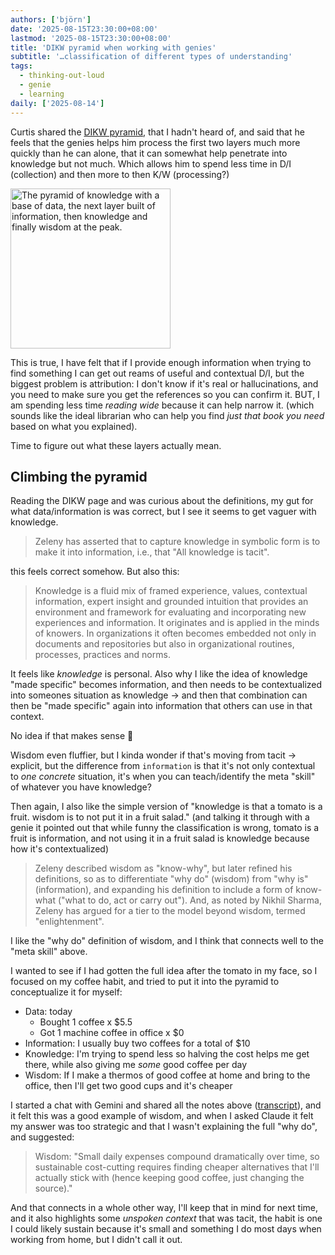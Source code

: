 ```yaml
---
authors: ['björn']
date: '2025-08-15T23:30:00+08:00'
lastmod: '2025-08-15T23:30:00+08:00'
title: 'DIKW pyramid when working with genies'
subtitle: '…classification of different types of understanding'
tags:
  - thinking-out-loud
  - genie
  - learning
daily: ['2025-08-14']
---
```

Curtis shared the [DIKW pyramid](https://en.wikipedia.org/wiki/DIKW_pyramid), that I hadn't heard of, and said that he feels that the genies helps him process the first two layers much more quickly than he can alone, that it can somewhat help penetrate into knowledge but not much.
Which allows him to spend less time in D/I (collection) and then more to then K/W (processing?)

<a title="Longlivetheux, CC BY-SA 4.0 &lt;https://creativecommons.org/licenses/by-sa/4.0&gt;, via Wikimedia Commons" href="https://commons.wikimedia.org/wiki/File:DIKW_Pyramid.svg"><img width="256" alt="The pyramid of knowledge with a base of data, the next layer built of information, then knowledge and finally wisdom at the peak." src="https://upload.wikimedia.org/wikipedia/commons/thumb/0/06/DIKW_Pyramid.svg/256px-DIKW_Pyramid.svg.png?20220726215947"></a>

This is true, I have felt that if I provide enough information when trying to find something I can get out reams of useful and contextual D/I, but the biggest problem is attribution: I don't know if it's real or hallucinations, and you need to make sure you get the references so you can confirm it. BUT, I am spending less time _reading wide_ because it can help narrow it. (which sounds like the ideal librarian who can help you find _just that book you need_ based on what you explained).

Time to figure out what these layers actually mean.

## Climbing the pyramid

Reading the DIKW page and was curious about the definitions, my gut for what data/information is was correct, but I see it seems to get vaguer with knowledge.

> Zeleny has asserted that to capture knowledge in symbolic form is to make it into information, i.e., that "All knowledge is tacit".

this feels correct somehow. But also this:

> Knowledge is a fluid mix of framed experience, values, contextual information, expert insight and grounded intuition that provides an environment and framework for evaluating and incorporating new experiences and information. It originates and is applied in the minds of knowers. In organizations it often becomes embedded not only in documents and repositories but also in organizational routines, processes, practices and norms.

It feels like _knowledge_ is personal. Also why I like the idea of knowledge "made specific" becomes information, and then needs to be contextualized into someones situation as knowledge → and then that combination can then be "made specific" again into information that others can use in that context.

No idea if that makes sense 🙂

Wisdom even fluffier, but I kinda wonder if that's moving from tacit → explicit, but the difference from `information` is that it's not only contextual to _one concrete_ situation, it's when you can teach/identify the meta "skill" of whatever you have knowledge?

Then again, I also like the simple version of "knowledge is that a tomato is a fruit. wisdom is to not put it in a fruit salad."
(and talking it through with a genie it pointed out that while funny the classification is wrong, tomato is a fruit is information, and not using it in a fruit salad is knowledge because how it's contextualized)

> Zeleny described wisdom as "know-why", but later refined his definitions, so as to differentiate "why do" (wisdom) from "why is" (information), and expanding his definition to include a form of know-what ("what to do, act or carry out"). And, as noted by Nikhil Sharma, Zeleny has argued for a tier to the model beyond wisdom, termed "enlightenment".

I like the "why do" definition of wisdom, and I think that connects well to the "meta skill" above.

I wanted to see if I had gotten the full idea after the tomato in my face, so I focused on my coffee habit, and tried to put it into the pyramid to conceptualize it for myself:

- Data: today
    - Bought 1 coffee x $5.5
    - Got 1 machine coffee in office x $0
- Information: I usually buy two coffees for a total of $10
- Knowledge: I'm trying to spend less so halving the cost helps me get there, while also giving me _some_ good coffee per day
- Wisdom: If I make a thermos of good coffee at home and bring to the office, then I'll get two good cups and it's cheaper

I started a chat with Gemini and shared all the notes above ([transcript](https://gist.github.com/gaqzi/2d9d8987805e677a8f8860aeb5ea0269)), and it felt this was a good example of wisdom, and when I asked Claude it felt my answer was too strategic and that I wasn't explaining the full "why do", and suggested:

> Wisdom: "Small daily expenses compound dramatically over time, so sustainable cost-cutting requires finding cheaper alternatives that I'll actually stick with (hence keeping good coffee, just changing the source)."

And that connects in a whole other way, I'll keep that in mind for next time, and it also highlights some _unspoken context_ that was tacit, the habit is one I could likely sustain because it's small and something I do most days when working from home, but I didn't call it out.
